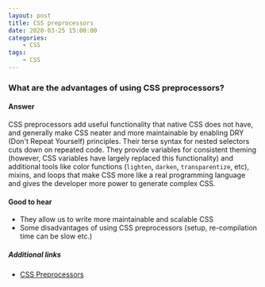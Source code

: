 ```yaml
---
layout: post
title: CSS preprocessors
date: 2020-03-25 15:00:00
categories:
    - CSS
tags:
    - CSS
---
```


### What are the advantages of using CSS preprocessors?

#### Answer

CSS preprocessors add useful functionality that native CSS does not have, and generally make CSS neater and more maintainable by enabling DRY (Don't Repeat Yourself) principles. Their terse syntax for nested selectors cuts down on repeated code. They provide variables for consistent theming (however, CSS variables have largely replaced this functionality) and additional tools like color functions (`lighten`, `darken`, `transparentize`, etc), mixins, and loops that make CSS more like a real programming language and gives the developer more power to generate complex CSS.

#### Good to hear

* They allow us to write more maintainable and scalable CSS
* Some disadvantages of using CSS preprocessors (setup, re-compilation time can be slow etc.)

##### Additional links

* [CSS Preprocessors](https://medium.com/@garyfagan/css-preprocessors-6f226fa16f27)

<!-- tags: (css) -->

<!-- expertise: (0) -->
